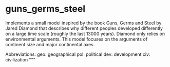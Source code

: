 # guns_germs_steel
Implements a small model inspired by the book Guns, Germs and Steel by Jared
Diamond that describes why different peoples developed differently on a large
time scale (roughly the last 13000 years). Diamond only relies on environmental
arguments. This model focuses on the arguments of continent size and major
continental axes.

Abbreviations:
geo: geographical
pol: political
dev: development
civ: civilization
"""
